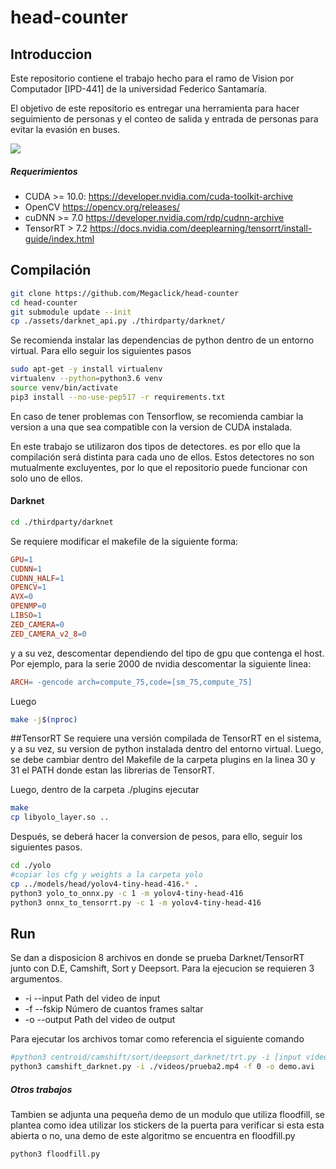 # head-counter

## Introduccion 

Este repositorio contiene el trabajo hecho para el ramo de Vision por Computador [IPD-441] de la universidad Federico Santamaría.

El objetivo de este repositorio es entregar una herramienta para hacer seguimiento de personas y el conteo de salida y entrada de personas para evitar la evasión en buses.


![](./images/testing.gif)

##### Requerimientos
* CUDA >= 10.0: https://developer.nvidia.com/cuda-toolkit-archive 
* OpenCV https://opencv.org/releases/
* cuDNN >= 7.0 https://developer.nvidia.com/rdp/cudnn-archive 
* TensorRT > 7.2 https://docs.nvidia.com/deeplearning/tensorrt/install-guide/index.html


## Compilación



```bash
git clone https://github.com/Megaclick/head-counter
cd head-counter
git submodule update --init
cp ./assets/darknet_api.py ./thirdparty/darknet/
```
Se recomienda instalar las dependencias de python dentro de un entorno virtual. Para ello seguir los siguientes pasos

```bash
sudo apt-get -y install virtualenv
virtualenv --python=python3.6 venv
source venv/bin/activate
pip3 install --no-use-pep517 -r requirements.txt
```
En caso de tener problemas con Tensorflow, se recomienda cambiar la version a una que sea compatible con la version de CUDA instalada.

En este trabajo se utilizaron dos tipos de detectores. es por ello que la compilación será distinta para cada uno de ellos. Estos detectores no son mutualmente excluyentes, por lo que el repositorio puede funcionar con solo uno de ellos.

#### Darknet
```bash
cd ./thirdparty/darknet
```
Se requiere modificar el makefile de la siguiente forma:

```makefile
GPU=1
CUDNN=1
CUDNN_HALF=1
OPENCV=1
AVX=0
OPENMP=0
LIBSO=1
ZED_CAMERA=0
ZED_CAMERA_v2_8=0
```
y a su vez, descomentar dependiendo del tipo de gpu que contenga el host. Por ejemplo, para la serie 2000 de nvidia descomentar la siguiente linea:

```makefile
ARCH= -gencode arch=compute_75,code=[sm_75,compute_75]
```
Luego
```bash
make -j$(nproc)
```

##TensorRT
Se requiere una versión compilada de TensorRT en el sistema, y a su vez, su version de python instalada dentro del entorno virtual. 
Luego, se debe cambiar dentro del Makefile de la carpeta plugins en la linea 30 y 31 el PATH donde estan las librerias de TensorRT.

Luego, dentro de la carpeta ./plugins ejecutar 
```bash
make
cp libyolo_layer.so ..
```

Después, se deberá hacer la conversion de pesos, para ello, seguir los siguientes pasos.
```bash
cd ./yolo
#copiar los cfg y weights a la carpeta yolo
cp ../models/head/yolov4-tiny-head-416.* .
python3 yolo_to_onnx.py -c 1 -m yolov4-tiny-head-416
python3 onnx_to_tensorrt.py -c 1 -m yolov4-tiny-head-416
```

## Run

Se dan a disposicion 8 archivos en donde se prueba Darknet/TensorRT junto con D.E, Camshift, Sort y Deepsort. Para la ejecucion se requieren 3 argumentos.

* -i --input Path del video de input
* -f --fskip Número de cuantos frames saltar
* -o --output Path del video de output

Para ejecutar los archivos tomar como referencia el siguiente comando
```bash
#python3 centroid/camshift/sort/deepsort_darknet/trt.py -i [input video path] -f [frames to skip] -o [output path]
python3 camshift_darknet.py -i ./videos/prueba2.mp4 -f 0 -o demo.avi
```

##### Otros trabajos

Tambien se adjunta una pequeña demo de un modulo que utiliza floodfill, se plantea como idea utilizar los stickers de la puerta para verificar si esta esta abierta o no, una demo de este algoritmo se encuentra en floodfill.py

```bash
python3 floodfill.py
```
